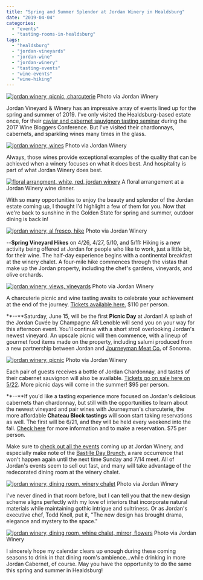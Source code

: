 ```yaml
---
title: "Spring and Summer Splendor at Jordan Winery in Healdsburg"
date: "2019-04-04"
categories:
  - "events"
  - "tasting-rooms-in-healdsburg"
tags:
  - "healdsburg"
  - "jordan-vineyards"
  - "jordan-wine"
  - "jordan-winery"
  - "tasting-events"
  - "wine-events"
  - "wine-hiking"
---
```





<div class="caption">

[![jordan winery, picnic, charcuterie](https://thegourmez-wpmedia.s3.amazonaws.com/2019/04/2017-6-13-Jordan-Winery-Summer-Picnic-Charcuterie-Chardonnay-FULL-SIZE-0540-500x334.jpg)](https://thegourmez-wpmedia.s3.amazonaws.com/2019/04/2017-6-13-Jordan-Winery-Summer-Picnic-Charcuterie-Chardonnay-FULL-SIZE-0540.jpg) Photo via Jordan Winery</div>


Jordan Vineyard & Winery has an impressive array of events lined up for the spring and summer of 2019. I've only visited the Healdsburg-based estate once, for their [caviar and cabernet sauvignon tasting seminar](https://thegourmez.com/2018/08/27/caviar-cabernet-sauvignon-jordan-winery-pairing/) during the 2017 Wine Bloggers Conference. But I've visited their chardonnays, cabernets, and sparkling wines many times in the glass.




<div class="caption">

[![jordan winery, wines](https://thegourmez-wpmedia.s3.amazonaws.com/2019/04/Jordan-Winery-Taste-of-Spring-Dinner-Event-Healdsburg__Z7A31621-500x334.jpg)](https://thegourmez-wpmedia.s3.amazonaws.com/2019/04/Jordan-Winery-Taste-of-Spring-Dinner-Event-Healdsburg__Z7A31621.jpg) Photo via Jordan Winery</div>


Always, those wines provide exceptional examples of the quality that can be achieved when a winery focuses on what it does best. And hospitality is part of what Jordan Winery does best.




<div class="caption">

[![floral arrangment, white, red, jordan winery](https://thegourmez-wpmedia.s3.amazonaws.com/2019/04/2017_WBC_261-500x334.jpg)](https://thegourmez-wpmedia.s3.amazonaws.com/2019/04/2017_WBC_261.jpg) A floral arrangement at a Jordan Winery wine dinner.</div>


With so many opportunities to enjoy the beauty and splendor of the Jordan estate coming up, I thought I'd highlight a few of them for you. Now that we're back to sunshine in the Golden State for spring and summer, outdoor dining is back in!




<div class="caption">

[![jordan winery, al fresco, hike](https://thegourmez-wpmedia.s3.amazonaws.com/2019/04/Jordan-Winery-Spring-Vineyard-Hike-Healdsburg_Z7A81421-500x297.jpg)](https://thegourmez-wpmedia.s3.amazonaws.com/2019/04/Jordan-Winery-Spring-Vineyard-Hike-Healdsburg_Z7A81421.jpg) Photo via Jordan Winery</div>


\--**Spring Vineyard Hikes** on 4/26, 4/27, 5/10, and 5/11: Hiking is a new activity being offered at Jordan for people who like to work, just a little bit, for their wine. The half-day experience begins with a continental breakfast at the winery chalet. A four-mile hike commences through the vistas that make up the Jordan property, including the chef's gardens, vineyards, and olive orchards.




<div class="caption">

[![jordan winery, views, vineyards](https://thegourmez-wpmedia.s3.amazonaws.com/2019/04/jordan-hike-500x297.jpg)](https://thegourmez-wpmedia.s3.amazonaws.com/2019/04/jordan-hike.jpg) Photo via Jordan Winery</div>


A charcuterie picnic and wine tasting awaits to celebrate your achievement at the end of the journey. [Tickets available here.](https://www.jordanwinery.com/events/spring-vineyard-hike) $110 per person.

**\--**Saturday, June 15, will be the first **Picnic Day** at Jordan! A splash of the Jordan Cuvée by Champagne AR Lenoble will send you on your way for this afternoon event. You'll continue with a short stroll overlooking Jordan's newest vineyard. An upscale picnic will then commence, with a lineup of gourmet food items made on the property, including salumi produced from a new partnership between Jordan and [Journeyman Meat Co.](https://journeymanmeat.com/) of Sonoma.




<div class="caption">

[![jordan winery, picnic](https://thegourmez-wpmedia.s3.amazonaws.com/2019/04/Jordan-Winery-Ultimate-Picnic-Basket-08_28_18_JORDAN_0299-500x334.jpg)](https://thegourmez-wpmedia.s3.amazonaws.com/2019/04/Jordan-Winery-Ultimate-Picnic-Basket-08_28_18_JORDAN_0299.jpg) Photo via Jordan Winery</div>


Each pair of guests receives a bottle of Jordan Chardonnay, and tastes of their cabernet sauvignon will also be available. [Tickets go on sale here on 5/22](https://www.jordanwinery.com/events/picnic-lunch-jordan-winery). More picnic days will come in the summer! $95 per person.

**\--**If you'd like a tasting experience more focused on Jordan's delicious cabernets than chardonnay, but still with the opportunities to learn about the newest vineyard and pair wines with Journeyman's charcuterie, the more affordable **Chateau Block tastings** will soon start taking reservations as well. The first will be 6/21, and they will be held every weekend into the fall. [Check here](https://www.jordanwinery.com/visit/tours-and-tastings/chateau-block-outdoor-wine-tasting) for more information and to make a reservation. $75 per person.

Make sure to [check out all the events](https://www.jordanwinery.com/events/calendar) coming up at Jordan Winery, and especially make note of the [Bastille Day Brunch,](https://www.jordanwinery.com/rewards/bastille-day-dinner) a rare occurrence that won't happen again until the next time Sunday and 7/14 meet. All of Jordan's events seem to sell out fast, and many will take advantage of the redecorated dining room at the winery chalet.




<div class="caption">

[![jordan winery, dining room, winery chalet](https://thegourmez-wpmedia.s3.amazonaws.com/2019/04/Jordan-Winery-Dining-Room-by-KimCarroll.com-3-500x334.jpg)](https://thegourmez-wpmedia.s3.amazonaws.com/2019/04/Jordan-Winery-Dining-Room-by-KimCarroll.com-3.jpg) Photo via Jordan Winery</div>


I've never dined in that room before, but I can tell you that the new design scheme aligns perfectly with my love of interiors that incorporate natural materials while maintaining gothic intrigue and sultriness. Or as Jordan's executive chef, Todd Knoll, put it, "The new design has brought drama, elegance and mystery to the space."




<div class="caption">

[![jordan winery, dining room, whine chalet, mirror, flowers](https://thegourmez-wpmedia.s3.amazonaws.com/2019/04/Jordan-Winery-Dining-Room-by-Jose-Manuel-Alorda_8-375x500.jpg)](https://thegourmez-wpmedia.s3.amazonaws.com/2019/04/Jordan-Winery-Dining-Room-by-Jose-Manuel-Alorda_8.jpg) Photo via Jordan Winery</div>


I sincerely hope my calendar clears up enough during these coming seasons to drink in that dining room's ambience…while drinking in more Jordan Cabernet, of course. May you have the opportunity to do the same this spring and summer in Healdsburg!
